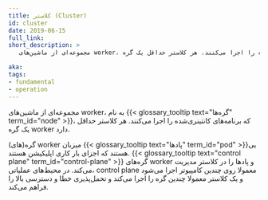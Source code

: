 ```yaml
---
title: کلاستر (Cluster)
id: cluster
date: 2019-06-15
full_link: 
short_description: >
   مجموعه‌ای از ماشین‌های worker، به نام گره‌ها، که برنامه‌های کانتینری‌شده را اجرا می‌کنند. هر کلاستر حداقل یک گره worker دارد.

aka: 
tags:
- fundamental
- operation
---
```

مجموعه‌ای از ماشین‌های worker، به نام {{< glossary_tooltip text="گره‌ها" term_id="node" >}}، که برنامه‌های کانتینری‌شده را اجرا می‌کنند. هر کلاستر حداقل یک گره worker دارد.

<!--more-->
گره(های) worker میزبان {{< glossary_tooltip text="پادها" term_id="pod" >}}یی هستند که اجزای بار کاری اپلیکیشن هستند. {{< glossary_tooltip text="control plane" term_id="control-plane" >}} گره‌های worker و پادها را در کلاستر مدیریت می‌کند. در محیط‌های عملیاتی، control plane معمولا روی چندین کامپیوتر اجرا می‌شود و یک کلاستر معمولا چندین گره را اجرا می‌کند و تحمل‌پذیری خطا و دسترسی بالا را فراهم می‌کند.
